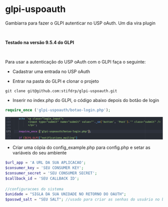 # glpi-uspoauth
Gambiarra para fazer o GLPI autenticar no USP oAuth. Um dia vira plugin

&nbsp;

**Testado na versão 9.5.4 do GLPI**

&nbsp;

Para usar a autenticação do USP oAuth com o GLPI faça o seguinte:

- Cadastrar uma entrada no USP oAuth

- Entrar na pasta do GLPI e clonar o projeto

```
git clone git@github.com:stifdrp/glpi-uspoauth.git
```
 
- Inserir no index.php do GLPI, o código abaixo depois do botão de login
~~~php 
require_once ('glpi-uspoauth/botao-login.php');
~~~

![Código inserido](https://github.com/stifdrp/readme-images/blob/main/insert-code-glpi-uspoauth.png?raw=true)


- Criar uma cópia do config_example.php para config.php e setar as variáveis do seu ambiente
~~~php
$url_app = 'A URL DA SUA APLICACAO';
$consumer_key = 'SEU CONSUMER KEY';
$consumer_secret = 'SEU CONSUMER SECRET';
$callback_id = 'SEU CALLBACK ID';

//configuracoes do sistema
$unidade = "SIGLA DA SUA UNIDADE NO RETORNO DO OAUTH";
$passwd_salt = "SEU SALT"; //usado para criar as senhas do usuário no banco do GLPI
~~~
